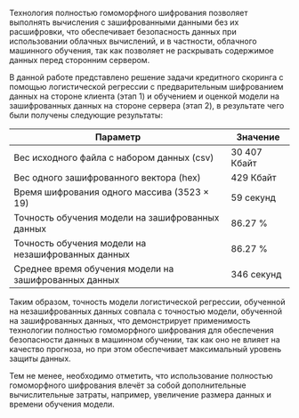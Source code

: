 Технология полностью гомоморфного шифрования позволяет выполнять вычисления с зашифрованными данными без их расшифровки, что обеспечивает безопасность данных при использовании облачных вычислений, и в частности, облачного машинного обучения, так как позволяет не раскрывать содержимое данных перед сторонним сервером.

В данной работе представлено решение задачи кредитного скоринга с помощью логистической регрессии с предварительным шифрованием данных на стороне клиента (этап 1) и обучением и оценкой модели на зашифрованных данных на стороне сервера (этап 2), в результате чего были получены следующие результаты:

| Параметр      | Значение |
| --- | --- |
| Вес исходного файла с набором данных (csv)  | 30 407 Кбайт  |
| Вес одного зашифрованного вектора (hex)  | 429 Кбайт  |
| Время шифрования одного массива (3523 × 19) | 59 секунд  |
| Точность обучения модели на зашифрованных данных  | 86.27 %  |
| Точность обучения модели на незашифрованных данных  | 86.27 %  |
| Среднее время обучения модели на зашифрованных данных  | 346 секунд  |

Таким образом, точность модели логистической регрессии, обученной на незашифрованных данных совпала с точностью модели, обученной на зашифрованных данных, что демонстрирует применимость технологии полностью гомоморфного шифрования для обеспечения безопасности данных в машинном обучении, так как оно не влияет на качество прогноза, но при этом обеспечивает максимальный уровень защиты данных.

Тем не менее, необходимо отметить, что использование полностью гомоморфного шифрования влечёт за собой дополнительные вычислительные затраты, например, увеличение размера данных и времени обучения модели. 
